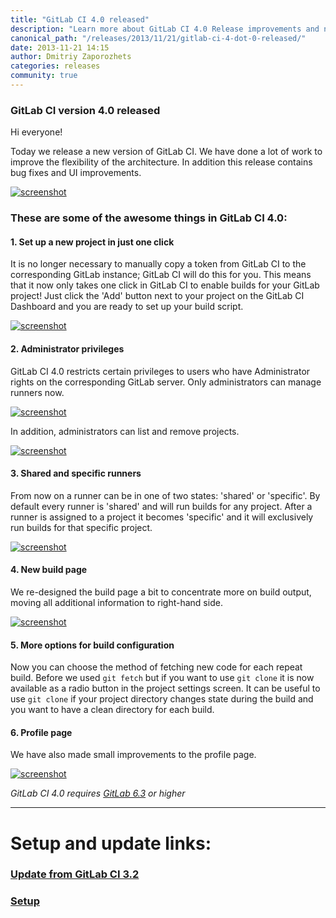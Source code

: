 ```yaml
---
title: "GitLab CI 4.0 released"
description: "Learn more about GitLab CI 4.0 Release improvements and new features."
canonical_path: "/releases/2013/11/21/gitlab-ci-4-dot-0-released/"
date: 2013-11-21 14:15
author: Dmitriy Zaporozhets
categories: releases
community: true
---
```


### GitLab CI version 4.0 released

Hi everyone!

Today we release a new version of GitLab CI.
We have done a lot of work to improve the flexibility of the architecture.
In addition this release contains bug fixes and UI improvements.

[![screenshot](/images/ci_4_0/dashboard.png)](/images/ci_4_0/dashboard.png)

<!-- more -->

### These are some of the awesome things in GitLab CI 4.0:


#### 1. Set up a new project in just one click

It is no longer necessary to manually copy a token from GitLab CI to the corresponding GitLab instance; GitLab CI will do this for you.
This means that it now only takes one click in GitLab CI to enable builds for your GitLab project!
Just click the 'Add' button next to your project on the GitLab CI Dashboard and you are ready to set up your build script.

[![screenshot](/images/ci_4_0/one-click.png)](/images/ci_4_0/one-click.png)

#### 2. Administrator privileges

GitLab CI 4.0 restricts certain privileges to users who have Administrator rights on the corresponding GitLab server.
Only administrators can manage runners now.

[![screenshot](/images/ci_4_0/runners.png)](/images/ci_4_0/runners.png)

In addition, administrators can list and remove projects.

[![screenshot](/images/ci_4_0/admin-projects.png)](/images/ci_4_0/admin-projects.png)

#### 3. Shared and specific runners

From now on a runner can be in one of two states: 'shared' or 'specific'.
By default every runner is 'shared' and will run builds for any project.
After a runner is assigned to a project it becomes 'specific' and it will exclusively run builds for that specific project.

[![screenshot](/images/ci_4_0/runner-page.png)](/images/ci_4_0/runner-page.png)

#### 4. New build page

We re-designed the build page a bit to concentrate more on build output, moving all additional information to right-hand side.

[![screenshot](/images/ci_4_0/build-page.png)](/images/ci_4_0/build-page.png)

#### 5. More options for build configuration

Now you can choose the method of fetching new code for each repeat build.
Before we used `git fetch` but if you want to use `git clone` it is now available as a radio button in the project settings screen.
It can be useful to use `git clone` if your project directory changes state during the build and you want to have a clean directory for each build.

#### 6. Profile page

We have also made small improvements to the profile page.

[![screenshot](/images/ci_4_0/profile.png)](/images/ci_4_0/profile.png)


*GitLab CI 4.0 requires [GitLab 6.3](/releases/2013/11/21/gitlab-ce-6-dot-3-released/) or higher*
- - -

# Setup and update links:

### [Update from GitLab CI 3.2](https://github.com/gitlabhq/gitlab-ci/blob/master/doc/update/3.2-to-4.0.md)
### [Setup](https://github.com/gitlabhq/gitlab-ci/blob/4-0-stable/doc/installation.md)
